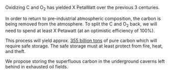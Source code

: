 Oxidizing C and O<sub>2</sub> has yielded X PetaWatt over the previous 3 centuries.

In order to return to pre-industrial atmospheric composition, the carbon is being removed from the atmosphere. To split the C and O<sub>2</sub> back, we will need to spend at least X Petawatt (at an optimistic efficiency of 100%).

This process will yield approx. [355 billion tons](https://osf.io/dkmwy/download#:~:text=The%20total%20mass%20of%20both,%25%20of%20the%20Earth%20mass) of pure carbon which will require safe storage. The safe storage must at least protect from fire, heat, and theft.

We propose storing the superfluous carbon in the underground caverns left behind in exhausted oil fields.
